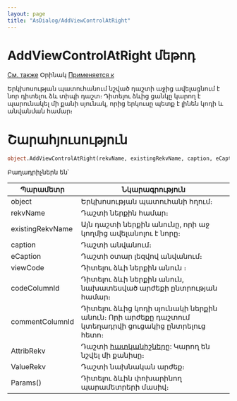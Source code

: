 ```yaml
---
layout: page
title: "AsDialog/AddViewControlAtRight"
---
```



# AddViewControlAtRight մեթոդ 

[См. также](AddMultiSelectViewControl.md) Օրինակ [Применяется к](../Asustpar.md)

Երկխոսության պատուհանում նշված դաշտի աջից ավելացնում է նոր դիտելու ձև տիպի դաշտ։ Դիտելու ձևից ցանկը կարող է պարունակել մի քանի սյունակ, որից երկուսը պետք է լինեն կոդի և անվանման համար։ 

# Շարահյուսություն

``` vb
object.AddViewControlAtRight(rekvName, existingRekvName, caption, eCaption, viewCode,codeColumnId, commentColumnId, [attribRekv], [valueRekv], params() )
```

Բաղադրիչներն են՝


| Պարամետր | Նկարագրություն |
|--|--|
| object | Երկխոսության պատուհանի հղում։ |
| rekvName | Դաշտի ներքին համար։ |
| existingRekvName  | Այն դաշտի ներքին անունը, որի աջ կողմից ավելանոլու է նորը։ |
| caption| Դաշտի անվանում։  |
| eCaption | Դաշտի օտար լեզվով անվանում։ |
| viewCode | Դիտելու ձևի ներքին անուն ։ |
| codeColumnId | Դիտելու ձևի ներքին անուն, նախատեսված արժեքի ընտրության համար։  |
| commentColumnId | Դիտելու ձևից կոդի սյունակի ներքին անուն։ Որի արժեքը դաշտում կտեղադրվի ցուցակից ընտրելուց հետո։ |
| AttribRekv | Դաշտի [հատկանիշները](Attribute.html "Attribute"): Կարող են նշվել մի քանիսը։ |
| ValueRekv | Դաշտի նախնական արժեք։ |
| Params() | Դիտելու ձևին փոխարինող պարամետրերի մասիվ։ |



